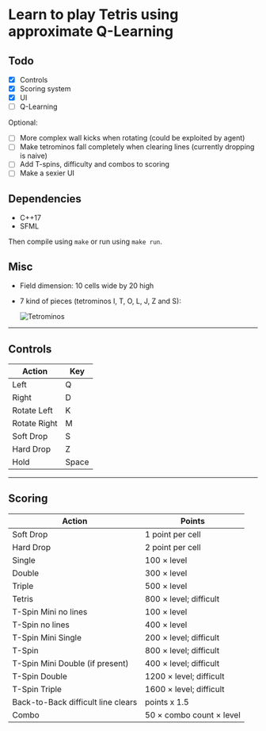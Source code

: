 # Learn to play Tetris using approximate Q-Learning

## Todo

- [x] Controls
- [x] Scoring system
- [x] UI
- [ ] Q-Learning

Optional:

- [ ] More complex wall kicks when rotating (could be exploited by agent)
- [ ] Make tetrominos fall completely when clearing lines (currently dropping is naive)
- [ ] Add T-spins, difficulty and combos to scoring
- [ ] Make a sexier UI

## Dependencies

* C++17
* SFML

Then compile using `make` or run using `make run`.

## Misc

* Field dimension: 10 cells wide by 20 high
* 7 kind of pieces (tetrominos I, T, O, L, J, Z and S):

    ![Tetrominos](https://i0.wp.com/mindyourdecisions.com/blog/wp-content/uploads/2018/05/tetris-riddle-pieces.png?resize=600%2C165&ssl=1)

----

## Controls

Action | Key
------ | ---
Left | Q
Right | D
Rotate Left | K
Rotate Right | M
Soft Drop | S
Hard Drop | Z
Hold | Space


---

## Scoring

Action | Points
------ | ------
Soft Drop | 1 point per cell
Hard Drop | 2 point per cell
Single | 100 × level
Double | 300 × level
Triple | 500 × level
Tetris | 800 × level; difficult
T-Spin Mini no lines | 100 × level
T-Spin no lines | 400 × level
T-Spin Mini Single | 200 × level; difficult
T-Spin  |  	800 × level; difficult
T-Spin Mini Double (if present) | 400 × level; difficult
T-Spin Double | 1200 × level; difficult
T-Spin Triple | 1600 × level; difficult
Back-to-Back difficult line clears | points x 1.5
Combo | 50 × combo count × level
